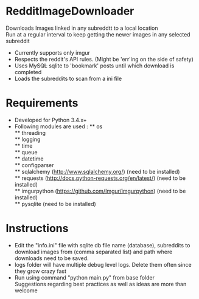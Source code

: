 # RedditImageDownloader
Downloads Images linked in any subreddtt to a local location  
Run at a regular interval to keep getting the newer images in any selected subreddit   
* Currently supports only imgur  
* Respects the reddit's API rules. (Might be 'err'ing on the side of safety)  
* Uses ~~MySQL~~ sqlite to 'bookmark' posts until which download is completed  
* Loads the subreddits to scan from a ini file  

# Requirements
* Developed for Python 3.4.x+
* Following modules are used :
    ** os  
    ** threading  
    ** logging  
    ** time  
    ** queue  
    ** datetime  
    ** configparser  
    ** sqlalchemy (http://www.sqlalchemy.org/) (need to be installed)  
    ** requests (http://docs.python-requests.org/en/latest/) (need to be installed)  
    ** imgurpython (https://github.com/Imgur/imgurpython) (need to be installed)  
    ** pysqlite (need to be installed)  

# Instructions  
* Edit the "info.ini" file with sqlite db file name (database), subreddits to download images from (comma separated list) and path where downloads need to be saved.  
* logs folder will have multiple debug level logs. Delete them often since they grow crazy fast  
* Run using command "python main.py" from base folder  
Suggestions regarding best practices as well as ideas are more than welcome  
